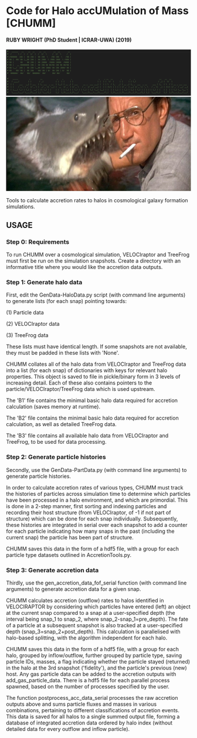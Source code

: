 # Code for Halo accUMulation of Mass [CHUMM]
#### RUBY WRIGHT (PhD Student | ICRAR-UWA) (2019)

![](chumm_logo.png)
![](chumm_jaws.jpeg)

Tools to calculate accretion rates to halos in cosmological galaxy formation simulations.

## USAGE

### Step 0: Requirements

To run CHUMM over a cosmological simulation, VELOCIraptor and TreeFrog must first be run on the simulation snapshots. 
Create a directory with an informative title where you would like the accretion data outputs.

### Step 1: Generate halo data

First, edit the GenData-HaloData.py script (with command line arguments) to generate lists (for each snap) pointing towards:

(1) Particle data

(2) VELOCIraptor data

(3) TreeFrog data

These lists must have identical length. If some snapshots are not available, they must be padded in these lists with 'None'.

CHUMM collates all of the halo data from VELOCIraptor and TreeFrog data into a list (for each snap) of dictionaries with 
keys for relevant halo properties. This object is saved to file in pickle/binary form in 3 levels of increasing detail. Each
of these also contains pointers to the particle/VELOCIraptor/TreeFrog data which is used upstream.

The 'B1' file contains the minimal basic halo data required for accretion calculation (saves memory at runtime).

The 'B2' file contains the minimal basic halo data required for accretion calculation, as well as detailed TreeFrog data.

The 'B3' file contains all available halo data from VELOCIraptor and TreeFrog, to be used for data processing. 

### Step 2: Generate particle histories

Secondly, use the GenData-PartData.py (with command line arguments) to generate particle histories.

In order to calculate accretion rates of various types, CHUMM must track the histories of particles across simulation time
to determine which particles have been processed in a halo environment, and which are primordial. This is done in a 2-step manner,
first sorting and indexing particles and recording their host structure (from VELOCIraptor, of -1 if not part of structure) which 
can be done for each snap individually. Subsequently, these histories are integrated in serial over each snapshot to add a counter 
for each particle indicating how many snaps in the past (including the current snap) the particle has been part of structure. 

CHUMM saves this data in the form of a hdf5 file, with a group for each particle type datasets outlined in AccretionTools.py.

### Step 3: Generate accretion data

Thirdly, use the gen_accretion_data_fof_serial function (with command line arguments) to generate accretion data for a given snap. 

CHUMM calculates accretion (outflow) rates to halos identified in VELOCIRAPTOR by considering which particles have entered (left) an object
at the current snap compared to a snap at a user-specified depth (the interval being snap_1 to snap_2, where snap_2-snap_1=pre_depth). The fate of a particle at a subsequent snapshot is also tracked at a user-specified depth (snap_3=snap_2+post_depth). This calculation is parallelised with halo-based splitting, with the algorithm independent for each halo. 

CHUMM saves this data in the form of a hdf5 file, with a group for each halo, grouped by inflow/outflow, further grouped by particle type,
saving particle IDs, masses, a flag indicating whether the particle stayed (returned) in the halo at the 3rd snapshot ('fidelity'), and the
particle's previous (new) host. Any gas particle data can be added to the accretion outputs with add_gas_particle_data. There is a hdf5 file
for each parallel process spawned, based on the number of processes specified by the user.

The function postprocess_acc_data_serial processes the raw accretion outputs above and sums particle fluxes and masses in various
combinations, pertaining to different classifications of accretion events. This data is saved for all halos to a single summed output file,
forming a database of integrated accretion data ordered by halo index (without detailed data for every outflow and inflow particle).
